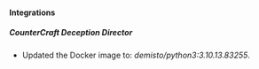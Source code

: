 #### Integrations
##### CounterCraft Deception Director
- Updated the Docker image to: *demisto/python3:3.10.13.83255*.
